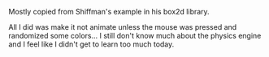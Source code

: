 Mostly copied from Shiffman's example in his box2d library.

All I did was make it not animate unless the mouse was pressed and randomized some colors...  I still don't know much about the physics engine and I feel like I didn't get to learn too much today.
